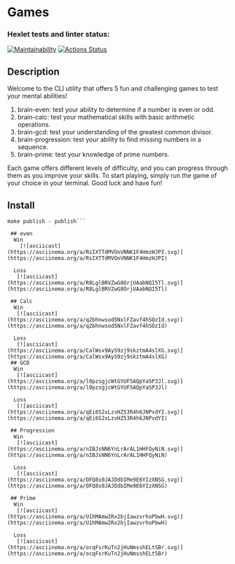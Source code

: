 # Games

### Hexlet tests and linter status:
[![Maintainability](https://api.codeclimate.com/v1/badges/df76292ac903de5beeca/maintainability)](https://codeclimate.com/github/Nesterrr/frontend-project-44/maintainability)
[![Actions Status](https://github.com/Nesterrr/frontend-project-44/workflows/hexlet-check/badge.svg)](https://github.com/Nesterrr/frontend-project-44/actions)
## Description

Welcome to the CLI utility that offers 5 fun and challenging games to test your mental abilities! 

1. brain-even: test your ability to determine if a number is even or odd. 
2. brain-calc: test your mathematical skills with basic arithmetic operations.
3. brain-gcd: test your understanding of the greatest common divisor.
4. brain-progression: test your ability to find missing numbers in a sequence.
5. brain-prime: test your knowledge of prime numbers.

Each game offers different levels of difficulty, and you can progress through them as you improve your skills. To start playing, simply run the game of your choice in your terminal. Good luck and have fun!

## Install

```make install - to install
make publish - publish```

 ## even
  Win
    [![asciicast](https://asciinema.org/a/RsIXTTdMVOoVNNK1F4HmzHJPI.svg)](https://asciinema.org/a/RsIXTTdMVOoVNNK1F4HmzHJPI)

  Loss
   [![asciicast](https://asciinema.org/a/R8LglBRVZwG8OrjUAabNQI5Tl.svg)](https://asciinema.org/a/R8LglBRVZwG8OrjUAabNQI5Tl)
 
 ## Calc
  Win
   [![asciicast](https://asciinema.org/a/q2bhnwsod5NxlFZavf4hSOzId.svg)](https://asciinema.org/a/q2bhnwsod5NxlFZavf4hSOzId)
  
  Loss
   [![asciicast](https://asciinema.org/a/CalWsx9AyS9zj9skztmA4slXG.svg)](https://asciinema.org/a/CalWsx9AyS9zj9skztmA4slXG)
 ## GCD
  Win
   [![asciicast](https://asciinema.org/a/l0pzsgjcWtGYUF5AQpYaSP3Jl.svg)](https://asciinema.org/a/l0pzsgjcWtGYUF5AQpYaSP3Jl)
  
  Loss
   [![asciicast](https://asciinema.org/a/qEi6S2xLzvHZ53R4h6JNPvdYI.svg)](https://asciinema.org/a/qEi6S2xLzvHZ53R4h6JNPvdYI)

 ## Progression
  Win
   [![asciicast](https://asciinema.org/a/nIBJsNN6YnLrArAL1HHFQyNiN.svg)](https://asciinema.org/a/nIBJsNN6YnLrArAL1HHFQyNiN)
 
  Loss
   [![asciicast](https://asciinema.org/a/OFQ8s0JAJDdbIMe9E6YIzXNSG.svg)](https://asciinema.org/a/OFQ8s0JAJDdbIMe9E6YIzXNSG)

 ## Prime
  Win
   [![asciicast](https://asciinema.org/a/U1hMAmw2Rx2bjIawzvrhoPbwH.svg)](https://asciinema.org/a/U1hMAmw2Rx2bjIawzvrhoPbwH)

  Loss
   [![asciicast](https://asciinema.org/a/ocqFsrKuTn2jHuNmsshELtSBr.svg)](https://asciinema.org/a/ocqFsrKuTn2jHuNmsshELtSBr)
